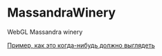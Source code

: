 # MassandraWinery
WebGL Massandra winery

[Пример, как это когда-нибудь должно выглядеть](https://www.google.com/maps/@44.5176049,34.1874165,3a,75y,114.99h,90t/data=!3m8!1e1!3m6!1sAF1QipOJvrKbSygUOLsK7sfDMcJLOS0NLlbmUQ0ynnCa!2e10!3e11!6shttps:%2F%2Flh5.googleusercontent.com%2Fp%2FAF1QipOJvrKbSygUOLsK7sfDMcJLOS0NLlbmUQ0ynnCa%3Dw203-h100-k-no-pi-0-ya176.16945-ro0-fo100!7i8704!8i4352)

